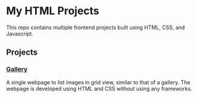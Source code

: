 # My HTML Projects

This repo contains multiple frontend projects built using HTML, CSS, and Javascript. 

## Projects

### [Gallery](./gallery)
A single webpage to list images in grid view, similar to that of a gallery. The webpage is developed using HTML and CSS without using any frameworks. 

